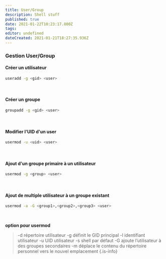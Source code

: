 ```yaml
---
title: User/Group
description: Shell stuff
published: true
date: 2021-01-22T10:23:17.800Z
tags: 
editor: undefined
dateCreated: 2021-01-21T18:27:35.936Z
---
```


### Gestion User/Group
#### Créer un utilisateur
```bash
useradd -g <gid> <user>
```
&nbsp;

#### Créer un groupe
```bash
groupadd -g <gid> <user>
```
&nbsp;



#### Modifier l'UID d'un user
```bash
usermod -u <uid> <user>
```
&nbsp;

#### Ajout d'un groupe primaire à un utilisateur
```bash
usermod -g <group> <user>
```
&nbsp;

#### Ajout de multiple utilisateur à un groupe existant
```bash
usermod -a -G <group1>,<group2>,<group3> <user>
```
&nbsp;

**option pour usermod**

>-d répertoire utilisateur
-g définit le GID principal
-l identifiant utilisateur
-u UID utilisateur
-s shell par défaut
-G ajoute l’utilisateur à des groupes secondaires
-m déplace le contenu du répertoire personnel vers le nouvel emplacement
{.is-info}

